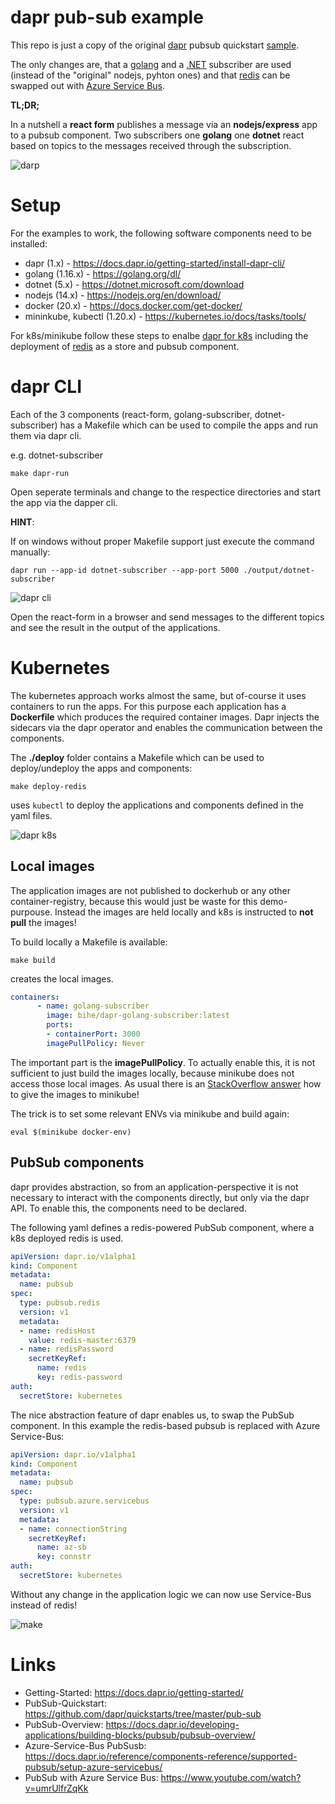 # dapr pub-sub example
This repo is just a copy of the original [dapr](https://github.com/dapr/dapr) pubsub quickstart [sample](https://github.com/dapr/quickstarts/tree/master/pub-sub). 

The only changes are, that a [golang](https://golang.org/) and a [.NET](https://dotnet.microsoft.com/) subscriber are used (instead of the "original" nodejs, pyhton ones) and that [redis](https://redis.io/topics/streams-intro) can be swapped out with [Azure Service Bus](https://azure.microsoft.com/en-us/services/service-bus/).

**TL;DR;**

In a nutshell a **react form** publishes a message via an **nodejs/express** app to a pubsub component. Two subscribers one **golang** one **dotnet** react based on topics to the messages received through the subscription.

![darp](./doc/pubsub_overview.png)

# Setup
For the examples to work, the following software components need to be installed:

- dapr (1.x) - https://docs.dapr.io/getting-started/install-dapr-cli/
- golang (1.16.x) - https://golang.org/dl/
- dotnet (5.x) - https://dotnet.microsoft.com/download
- nodejs (14.x) - https://nodejs.org/en/download/
- docker (20.x) - https://docs.docker.com/get-docker/
- mininkube, kubectl (1.20.x) - https://kubernetes.io/docs/tasks/tools/

For k8s/minikube follow these steps to enalbe [dapr for k8s](https://github.com/dapr/quickstarts/tree/master/hello-kubernetes) including the deployment of [redis](https://docs.dapr.io/getting-started/configure-state-pubsub/#create-a-redis-store) as a store and pubsub component.

# dapr CLI
Each of the 3 components (react-form, golang-subscriber, dotnet-subscriber) has a Makefile which can be used to compile the apps and run them via dapr cli.

e.g. dotnet-subscriber

```
make dapr-run
```

Open seperate terminals and change to the respectice directories and start the app via the dapper cli.

**HINT**:

If on windows without proper Makefile support just execute the command manually:

```
dapr run --app-id dotnet-subscriber --app-port 5000 ./output/dotnet-subscriber
```

![dapr cli](./doc/dapr-pubsub-cli.png)

Open the react-form in a browser and send messages to the different topics and see the result in the output of the applications.

# Kubernetes
The kubernetes approach works almost the same, but of-course it uses containers to run the apps. For this purpose each application has a **Dockerfile** which produces the required container images. Dapr injects the sidecars via the dapr operator and enables the communication between the components.

The **./deploy** folder contains a Makefile which can be used to deploy/undeploy the apps and components:

```
make deploy-redis
```

uses ```kubectl``` to deploy the applications and components defined in the yaml files. 

![dapr k8s](./doc/dapr-pubsub-k8s-redis.png)

## Local images
The application images are not published to dockerhub or any other container-registry, because this would just be waste for this demo-purpouse. Instead the images are held locally and k8s is instructed to **not pull** the images!

To build locally a Makefile is available:

```
make build
```
creates the local images.


```yaml
containers:
      - name: golang-subscriber
        image: bihe/dapr-golang-subscriber:latest
        ports:
        - containerPort: 3000
        imagePullPolicy: Never
```

The important part is the **imagePullPolicy**. To actually enable this, it is not sufficient to just build the images locally, because minikube does not access those local images. As usual there is an [StackOverflow answer](https://stackoverflow.com/questions/56392041/getting-errimageneverpull-in-pods) how to give the images to minikube!

The trick is to set some relevant ENVs via minikube and build again:

```
eval $(minikube docker-env)
```

## PubSub components
dapr provides abstraction, so from an application-perspective it is not necessary to interact with the components directly, but only via the dapr API. To enable this, the components need to be declared.

The following yaml defines a redis-powered PubSub component, where a k8s deployed redis is used.

```yaml
apiVersion: dapr.io/v1alpha1
kind: Component
metadata:
  name: pubsub
spec:
  type: pubsub.redis
  version: v1
  metadata:
  - name: redisHost
    value: redis-master:6379
  - name: redisPassword
    secretKeyRef:
      name: redis
      key: redis-password
auth:
  secretStore: kubernetes
```

The nice abstraction feature of dapr enables us, to swap the PubSub component. In this example the redis-based pubsub is replaced with Azure Service-Bus:

```yaml
apiVersion: dapr.io/v1alpha1
kind: Component
metadata:
  name: pubsub
spec:
  type: pubsub.azure.servicebus
  version: v1
  metadata:
  - name: connectionString
    secretKeyRef:
      name: az-sb
      key: connstr
auth:
  secretStore: kubernetes
```

Without any change in the application logic we can now use Service-Bus instead of redis!

![make](./doc/dapr-pubsub-k8s-az-sb.png)

# Links

- Getting-Started: https://docs.dapr.io/getting-started/
- PubSub-Quickstart: https://github.com/dapr/quickstarts/tree/master/pub-sub
- PubSub-Overview: https://docs.dapr.io/developing-applications/building-blocks/pubsub/pubsub-overview/
- Azure-Service-Bus PubSusb: https://docs.dapr.io/reference/components-reference/supported-pubsub/setup-azure-servicebus/
- PubSub with Azure Service Bus: https://www.youtube.com/watch?v=umrUlfrZqKk


